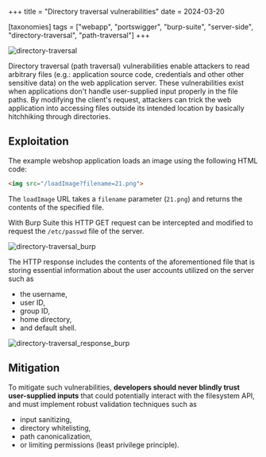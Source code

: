 +++
title = "Directory traversal vulnerabilities"
date = 2024-03-20

[taxonomies]
tags = ["webapp", "portswigger", "burp-suite", "server-side", "directory-traversal", "path-traversal"]
+++


![directory-traversal](/pictures/articles/directory-traversal/directory-traversal.svg)


Directory traversal (path traversal) vulnerabilities enable attackers to read
arbitrary files (e.g.: application source code, credentials and other  other
sensitive data) on the web application server. These vulnerabilities exist when
applications don't handle user-supplied input properly in the file paths. By
modifying the client's request, attackers can trick the web application into
accessing files outside its intended location by basically hitchhiking through
directories.


<!-- more -->


## Exploitation

The example webshop application loads an image using the following HTML code:
```html
<img src="/loadImage?filename=21.png">
```

The `loadImage` URL takes a `filename` parameter (`21.png`) and returns the
contents of the specified file.

With Burp Suite this HTTP GET request can be intercepted and modified to request
the `/etc/passwd` file of the server.

![directory-traversal_burp](/pictures/articles/directory-traversal/directory-traversal_request.png)

The HTTP response includes the contents of the aforementioned file that is
storing essential information about the user accounts utilized on the server
such as
- the username,
- user ID,
- group ID,
- home directory,
- and default shell.

![directory-traversal_response_burp](/pictures/articles/directory-traversal/directory-traversal_response.png)

## Mitigation

To mitigate such vulnerabilities, **developers should never blindly trust
user-supplied inputs** that could potentially interact with the filesystem API,
and must implement robust validation techniques such as
- input sanitizing,
- directory whitelisting,
- path canonicalization,
- or limiting permissions (least privilege principle).
